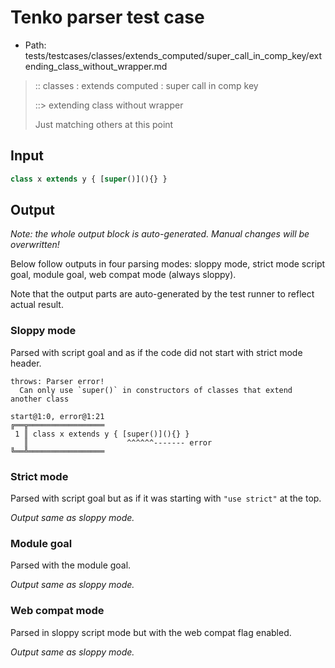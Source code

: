 # Tenko parser test case

- Path: tests/testcases/classes/extends_computed/super_call_in_comp_key/extending_class_without_wrapper.md

> :: classes : extends computed : super call in comp key
>
> ::> extending class without wrapper
>
> Just matching others at this point

## Input

`````js
class x extends y { [super()](){} }
`````

## Output

_Note: the whole output block is auto-generated. Manual changes will be overwritten!_

Below follow outputs in four parsing modes: sloppy mode, strict mode script goal, module goal, web compat mode (always sloppy).

Note that the output parts are auto-generated by the test runner to reflect actual result.

### Sloppy mode

Parsed with script goal and as if the code did not start with strict mode header.

`````
throws: Parser error!
  Can only use `super()` in constructors of classes that extend another class

start@1:0, error@1:21
╔══╦═════════════════
 1 ║ class x extends y { [super()](){} }
   ║                      ^^^^^^------- error
╚══╩═════════════════

`````

### Strict mode

Parsed with script goal but as if it was starting with `"use strict"` at the top.

_Output same as sloppy mode._

### Module goal

Parsed with the module goal.

_Output same as sloppy mode._

### Web compat mode

Parsed in sloppy script mode but with the web compat flag enabled.

_Output same as sloppy mode._
